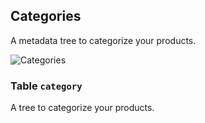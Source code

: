 Categories
---------------------------------------

A metadata tree to categorize your products.

![Categories](dist/erm-shopware-core-content-category.svg)


### Table `category`

A tree to categorize your products.


